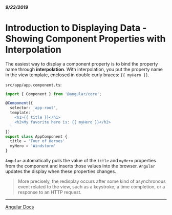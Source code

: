 ##### 9/23/2019
# Introduction to Displaying Data - Showing Component Properties with Interpolation
The easiest way to display a component property is to bind the property name through **interpolation**.  With interpolation, you put the property name in the view template, enclosed in double curly braces: `{{ myHero }}`.

`src/app/app.component.ts`: 
```typescript
import { Component } from '@angular/core';

@Component({
  selector: 'app-root',
  template: `
    <h1>{{ title }}</h1>
    <h2>My favorite hero is: {{ myHero }}</h2>
  `
})
export class AppComponent {
  title = 'Tour of Heroes'
  myHero = 'Windstorm'
}
```

`Angular` automatically pulls the value of the `title` and `myHero` properties from the component and inserts those values into the browser.  `Angular` updates the display when these properties changes.

  > More precisely, the redisplay occurs after some kind of asynchronous event related to the view, such as a keystroke, a time completion, or a response to an HTTP request.

---

[Angular Docs](https://angular.io/guide/displaying-data)